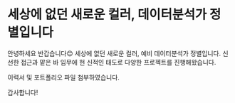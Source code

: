# 세상에 없던 새로운 컬러, 데이터분석가 정별입니다
안녕하세요 반갑습니다😊 세상에 없던 새로운 컬러, 예비 데이터분석가 정별입니다.
신선한 접근과 맡은 바 임무에 헌 신적인 태도로 다양한 프로젝트를 진행해왔습니다.

이력서 및 포트폴리오 파일 첨부하였습니다.

갑사합니다!

